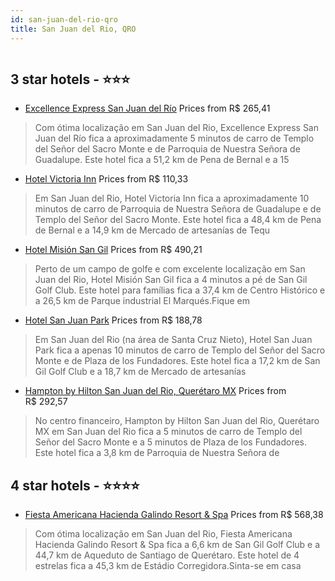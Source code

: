```yaml
---
id: san-juan-del-rio-qro
title: San Juan del Rio, QRO
---
```


<center><img src="https://i.travelapi.com/hotels/39000000/38100000/38097100/38097039/517b8f88_z.jpg" alt="" /></center>


##  3 star hotels - ⭐️⭐️⭐️

-    [Excellence Express San Juan del Río](https://www.hurb.com/br/aud/https://www.hurb.com/br/hotels/san-juan-del-rio/excellence-express-san-juan-del-rio-HT-244I?cmp=18055) Prices from R$ 265,41
   > Com ótima localização em San Juan del Rio, Excellence Express San Juan del Río fica a aproximadamente 5 minutos de carro de Templo del Señor del Sacro Monte e de Parroquia de Nuestra Señora de Guadalupe.  Este hotel fica a 51,2 km de Pena de Bernal e a 15
-    [Hotel Victoria Inn](https://www.hurb.com/br/aud/https://www.hurb.com/br/hotels/san-juan-del-rio/hotel-victoria-inn-HT-P3V7?cmp=18055) Prices from R$ 110,33
   > Em San Juan del Rio, Hotel Victoria Inn fica a aproximadamente 10 minutos de carro de Parroquia de Nuestra Señora de Guadalupe e de Templo del Señor del Sacro Monte.  Este hotel fica a 48,4 km de Pena de Bernal e a 14,9 km de Mercado de artesanías de Tequ
-    [Hotel Misión San Gil](https://www.hurb.com/br/aud/https://www.hurb.com/br/hotels/san-juan-del-rio/hotel-mision-san-gil-HT-QTBX?cmp=18055) Prices from R$ 490,21
   > Perto de um campo de golfe e com excelente localização em San Juan del Rio, Hotel Misión San Gil fica a 4 minutos a pé de San Gil Golf Club.  Este hotel para famílias fica a 37,4 km de Centro Histórico e a 26,5 km de Parque industrial El Marqués.Fique em 
-    [Hotel San Juan Park](https://www.hurb.com/br/aud/https://www.hurb.com/br/hotels/san-juan-del-rio/hotel-san-juan-park-HT-6F0A?cmp=18055) Prices from R$ 188,78
   > Em San Juan del Rio (na área de Santa Cruz Nieto), Hotel San Juan Park fica a apenas 10 minutos de carro de Templo del Señor del Sacro Monte e de Plaza de los Fundadores.  Este hotel fica a 17,2 km de San Gil Golf Club e a 18,7 km de Mercado de artesanías
-    [Hampton by Hilton San Juan del Rio, Querétaro MX](https://www.hurb.com/br/aud/https://www.hurb.com/br/hotels/san-juan-del-rio/hampton-by-hilton-san-juan-del-rio-queretaro-mx-HT-IDR7?cmp=18055) Prices from R$ 292,57
   > No centro financeiro, Hampton by Hilton San Juan del Rio, Querétaro MX em San Juan del Rio fica a 5 minutos de carro de Templo del Señor del Sacro Monte e a 5 minutos de Plaza de los Fundadores.  Este hotel fica a 3,8 km de Parroquia de Nuestra Señora de 

##  4 star hotels - ⭐️⭐️⭐️⭐️

-    [Fiesta Americana Hacienda Galindo Resort & Spa](https://www.hurb.com/br/aud/https://www.hurb.com/br/hotels/san-juan-del-rio/fiesta-americana-hacienda-galindo-resort-spa-HT-4H3Y?cmp=18055) Prices from R$ 568,38
   > Com ótima localização em San Juan del Rio, Fiesta Americana Hacienda Galindo Resort & Spa fica a 6,6 km de San Gil Golf Club e a 44,7 km de Aqueduto de Santiago de Querétaro.  Este hotel de 4 estrelas fica a 45,3 km de Estádio Corregidora.Sinta-se em casa
